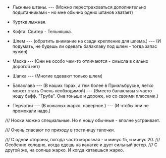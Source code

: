  * Лыжные штаны.
      --- (Можно перестраховаться дополнительно подштанниками - но мне обычно одних штанов хватает)
 * Куртка лыжная.
 * Кофта: Свитер - Тельняшка.
 
 * Шлем
      --- (обратить внимание на сзади крепление для шлема.)
      --- (И подумать, не будешь ли одевать балаклаву под шлем - тогда запас нужен)
 * Маска
      --- (Они не особо чем-то отличаются - смысла в сильно дорогой нет)
 * Шапка
      --- (Многие одевают только шлем)
 * Балаклава
      --- (В наших горах, а тем более в Приэльбрусье, легко может стать Очень необходимой)
      --- (Вместо балаклавы я часто ношу бафф. "Труба". Она тоньше и дороже, но со своими плюсами.)
       
 * Перчатки
      --- (В кожаных жарко, наверное.)
      --- (И чтобы они не промокали надо.)
 
 
 /// Носки можно специальные. Но я ношу обычные - вполне устраивает.
 
 /// Очень спасают по приходу в гостиницу тапочки.
 
 /// С одной стороны, погода часто морозная - и минус 15, и минус 20.
 /// Особенно холодно, когда едешь на канатке и дует сильный ветер.
 /// С другой же, на солнце жарко. И когда катаешься жарко.
